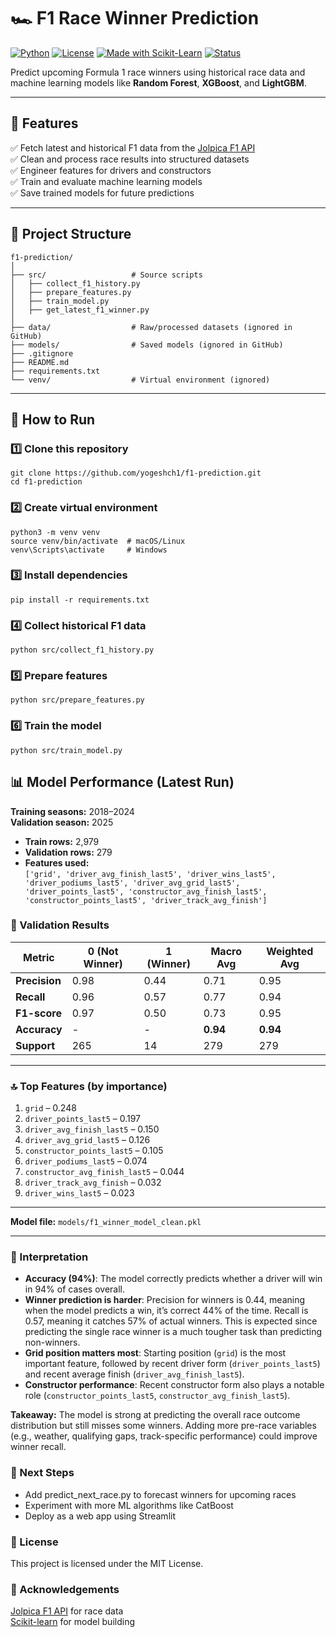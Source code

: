 # 🏎️ F1 Race Winner Prediction

[![Python](https://img.shields.io/badge/Python-3.10%2B-blue)](https://www.python.org/)
[![License](https://img.shields.io/badge/License-MIT-green.svg)](LICENSE)
[![Made with Scikit-Learn](https://img.shields.io/badge/ML-Scikit--Learn-orange)](https://scikit-learn.org/)
[![Status](https://img.shields.io/badge/Status-Active-brightgreen)]()

Predict upcoming Formula 1 race winners using historical race data and machine learning models like **Random Forest**, **XGBoost**, and **LightGBM**.

---

## 📌 Features
✅ Fetch latest and historical F1 data from the [Jolpica F1 API](https://github.com/jolpica/jolpica-f1)  
✅ Clean and process race results into structured datasets  
✅ Engineer features for drivers and constructors  
✅ Train and evaluate machine learning models  
✅ Save trained models for future predictions  

---

## 📂 Project Structure
```
f1-prediction/
│
├── src/                   # Source scripts
│   ├── collect_f1_history.py
│   ├── prepare_features.py
│   ├── train_model.py
│   ├── get_latest_f1_winner.py
│
├── data/                  # Raw/processed datasets (ignored in GitHub)
├── models/                # Saved models (ignored in GitHub)
├── .gitignore
├── README.md
├── requirements.txt
└── venv/                  # Virtual environment (ignored)
```

---

## 🚀 How to Run

### 1️⃣ Clone this repository
```
git clone https://github.com/yogeshch1/f1-prediction.git
cd f1-prediction
```

### 2️⃣ Create virtual environment
```
python3 -m venv venv
source venv/bin/activate  # macOS/Linux
venv\Scripts\activate     # Windows
```

### 3️⃣ Install dependencies
```
pip install -r requirements.txt
```

### 4️⃣ Collect historical F1 data
```
python src/collect_f1_history.py
```

### 5️⃣ Prepare features
```
python src/prepare_features.py
```

### 6️⃣ Train the model
```
python src/train_model.py
```

## 📊 Model Performance (Latest Run)

**Training seasons:** 2018–2024  
**Validation season:** 2025  

- **Train rows:** 2,979  
- **Validation rows:** 279  
- **Features used:**  
  `['grid', 'driver_avg_finish_last5', 'driver_wins_last5', 'driver_podiums_last5', 'driver_avg_grid_last5', 'driver_points_last5', 'constructor_avg_finish_last5', 'constructor_points_last5', 'driver_track_avg_finish']`  

### 🏁 Validation Results

| Metric       | 0 (Not Winner) | 1 (Winner) | Macro Avg | Weighted Avg |
|--------------|---------------|-----------|-----------|--------------|
| **Precision** | 0.98          | 0.44      | 0.71      | 0.95         |
| **Recall**    | 0.96          | 0.57      | 0.77      | 0.94         |
| **F1-score**  | 0.97          | 0.50      | 0.73      | 0.95         |
| **Accuracy**  | -             | -         | **0.94**  | **0.94**     |
| **Support**   | 265           | 14        | 279       | 279          |

---

### 🔝 Top Features (by importance)

1. `grid` – 0.248  
2. `driver_points_last5` – 0.197  
3. `driver_avg_finish_last5` – 0.150  
4. `driver_avg_grid_last5` – 0.126  
5. `constructor_points_last5` – 0.105  
6. `driver_podiums_last5` – 0.074  
7. `constructor_avg_finish_last5` – 0.044  
8. `driver_track_avg_finish` – 0.032  
9. `driver_wins_last5` – 0.023  

---

**Model file:** `models/f1_winner_model_clean.pkl`  

---

### 📖 Interpretation

- **Accuracy (94%)**: The model correctly predicts whether a driver will win in 94% of cases overall.  
- **Winner prediction is harder**: Precision for winners is 0.44, meaning when the model predicts a win, it’s correct 44% of the time. Recall is 0.57, meaning it catches 57% of actual winners. This is expected since predicting the single race winner is a much tougher task than predicting non-winners.  
- **Grid position matters most**: Starting position (`grid`) is the most important feature, followed by recent driver form (`driver_points_last5`) and recent average finish (`driver_avg_finish_last5`).  
- **Constructor performance**: Recent constructor form also plays a notable role (`constructor_points_last5`, `constructor_avg_finish_last5`).  

**Takeaway:** The model is strong at predicting the overall race outcome distribution but still misses some winners. Adding more pre-race variables (e.g., weather, qualifying gaps, track-specific performance) could improve winner recall.


### 🔮 Next Steps
- Add predict_next_race.py to forecast winners for upcoming races
- Experiment with more ML algorithms like CatBoost
- Deploy as a web app using Streamlit

### 📜 License
This project is licensed under the MIT License.

### 🙌 Acknowledgements
[Jolpica F1 API](https://github.com/jolpica/jolpica-f1) for race data  
[Scikit-learn](https://scikit-learn.org/stable/) for model building